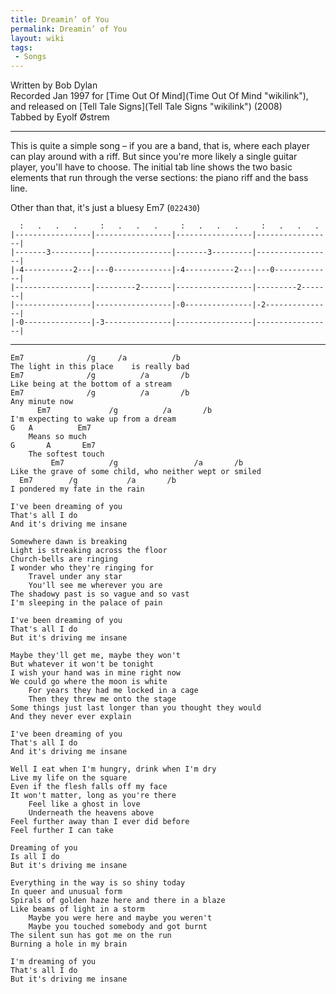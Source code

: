 ```yaml
---
title: Dreamin’ of You
permalink: Dreamin’ of You
layout: wiki
tags:
 - Songs
---
```


Written by Bob Dylan  
Recorded Jan 1997 for [Time Out Of Mind](Time Out Of Mind "wikilink"),
and released on [Tell Tale Signs](Tell Tale Signs "wikilink") (2008)  
Tabbed by Eyolf Østrem

* * * * *

This is quite a simple song – if you are a band, that is, where each
player can play around with a riff. But since you're more likely a
single guitar player, you'll have to choose. The initial tab line shows
the two basic elements that run through the verse sections: the piano
riff and the bass line.

Other than that, it's just a bluesy Em7 (`022430`)


      :   .   .   .     :   .   .   .     :   .   .   .     :   .   .   .
    |-----------------|-----------------|-----------------|-----------------|
    |-------3---------|-----------------|-------3---------|-----------------|
    |-4-----------2---|---0-------------|-4-----------2---|---0-------------|
    |-----------------|---------2-------|-----------------|---------2-------|
    |-----------------|-----------------|-0---------------|-2---------------|
    |-0---------------|-3---------------|-----------------|-----------------|

* * * * *

    Em7              /g     /a          /b
    The light in this place    is really bad
    Em7              /g          /a       /b
    Like being at the bottom of a stream
    Em7              /g          /a       /b
    Any minute now
          Em7             /g          /a       /b
    I'm expecting to wake up from a dream
    G   A          Em7
        Means so much
    G       A       Em7
        The softest touch
             Em7          /g                 /a       /b
    Like the grave of some child, who neither wept or smiled
      Em7        /g           /a       /b
    I pondered my fate in the rain

    I've been dreaming of you
    That's all I do
    And it's driving me insane

    Somewhere dawn is breaking
    Light is streaking across the floor
    Church-bells are ringing
    I wonder who they're ringing for
        Travel under any star
        You'll see me wherever you are
    The shadowy past is so vague and so vast
    I'm sleeping in the palace of pain

    I've been dreaming of you
    That's all I do
    But it's driving me insane

    Maybe they'll get me, maybe they won't
    But whatever it won't be tonight
    I wish your hand was in mine right now
    We could go where the moon is white
        For years they had me locked in a cage
        Then they threw me onto the stage
    Some things just last longer than you thought they would
    And they never ever explain

    I've been dreaming of you
    That's all I do
    And it's driving me insane

    Well I eat when I'm hungry, drink when I'm dry
    Live my life on the square
    Even if the flesh falls off my face
    It won't matter, long as you're there
        Feel like a ghost in love
        Underneath the heavens above
    Feel further away than I ever did before
    Feel further I can take

    Dreaming of you
    Is all I do
    But it's driving me insane

    Everything in the way is so shiny today
    In queer and unusual form
    Spirals of golden haze here and there in a blaze
    Like beams of light in a storm
        Maybe you were here and maybe you weren't
        Maybe you touched somebody and got burnt
    The silent sun has got me on the run
    Burning a hole in my brain

    I'm dreaming of you
    That's all I do
    But it's driving me insane
